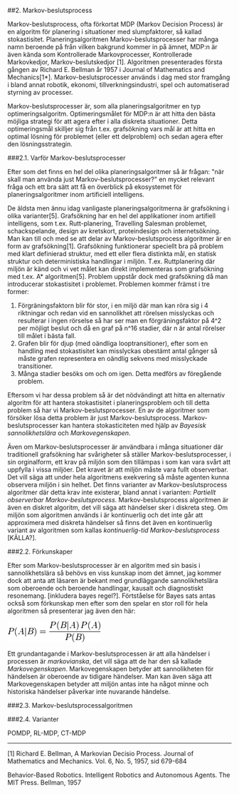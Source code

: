 ##2. Markov-beslutsprocess


Markov-beslutsprocess, ofta förkortat MDP (Markov Decision Process) är en algoritm för planering i situationer med slumpfaktorer, så kallad stokastisitet. Planeringsalgoritmen Markov-beslutsprocesser har många namn beroende på från vilken bakgrund kommer in på ämnet, MDP:n är även kända som Kontrollerade Markovprocesser, Kontrollerade Markovkedjor, Markov-beslutskedjor [1]. Algoritmen presenterades första gången av Richard E. Bellman år 1957 i Journal of Mathematics and Mechanics[1*]. Markov-beslutsprocesser används i dag med stor framgång i bland annat robotik, ekonomi, tillverkningsindustri, spel och automatiserad styrning av processer.

Markov-beslutsprocesser är, som alla planeringsalgoritmer en typ optimeringsalgoritm. Optimeringsmålet för MDP:n är att hitta den bästa möjliga strategi för att agera efter i alla diskreta situationer. Detta optimeringsmål skilljer sig från t.ex. grafsökning vars mål är att hitta en optimal lösning för problemet (eller ett delproblem) och sedan agera efter den lösningsstrategin.



###2.1. Varför Markov-beslutsprocesser

Efter som det finns en hel del olika planeringsalgoritmer så är frågan: "när skall man använda just Markov-beslutsprocesser?" en mycket relevant fråga och ett bra sätt att få en överblick på ekosystemet för planeringsalgoritmer inom artificiell intelligens.

De äldsta men ännu idag vanligaste planeringsalgoritmerna är grafsökning i olika varianter[5]. Grafsökning har en hel del applikationer inom artifiell intelligens, som t.ex. Rutt-planering, Travelling Salesman problemet, schackspelande, design av kretskort, proteindesign och internetsökning. Man kan till och med se att delar av Markov-beslutsprocess algoritmer är en form av grafsökning[1]. Grafsökning funktionerar speciellt bra på problem med klart definierad struktur, med ett eller flera distinkta mål, en statisk struktur och deterministiska handlingar i miljön. T.ex. Ruttplanering där miljön är känd och vi vet målet kan direkt implementeras som grafsökning med t.ex. A* algoritmen[5]. Problem uppstår dock med grafsökning då man introducerar stokastisitet i problemet. Problemen kommer främst i tre former: 

1.   Förgräningsfaktorn blir för stor, i en miljö där man kan röra sig i 4 riktningar och redan vid en sannolikhet att rörelsen misslyckas och resulterar i ingen rörselse så har ser man en förgräningsfaktor på 4^2 per möjligt beslut och då en graf på n^16 stadier, där n är antal rörelser till målet i bästa fall.
2.  Grafen blir för djup (med oändliga looptransitioner), efter som en handling med stokastisitet kan misslyckas obestämt antal gånger så måste grafen representera en oändlig sekvens med misslyckade transitioner.
3.  Många stadier besöks om och om igen. Detta medförs av föregående problem.


Eftersom vi har dessa problem så är det nödvändingt att hitta en alternativ algoritm för att hantera stokastisitet i planeringsproblem och till detta problem så har vi Markov-beslutsprocesser. En av de algoritmer som försöker lösa detta problem är just Markov-beslutsprocess. Markov-beslutsprocesser kan hantera stokasticiteten med hjälp av *Bayesisk sannolikhetslära* och *Markovegenskapen*.


Även om Markov-beslutsprocesser är användbara i många situationer där traditionell grafsökning har svårigheter så ställer Markov-beslutsprocesser, i sin orginalform, ett krav på miljön som den tillämpas i som kan vara svårt att uppfylla i vissa miljöer. Det kravet är att miljön måste vara fullt observerbar. Det vill säga att under hela algoritmens exekvering så måste agenten kunna observera miljön i sin helhet. Det finns varianter av Markov-beslutsprocess algoritmer där detta krav inte existerar, bland annat i varianten: *Partiellt observerbar Markov-beslutsprocess*. Markov-beslutsprocess algoritmen är även en diskret algoritm, det vill säga att händelser sker i diskreta steg. Om miljön som algoritmen används i är kontinuerlig och det inte går att approximera med diskreta händelser så finns det även en kontinuerlig variant av algoritmen som kallas *kontinuerlig-tid Markov-beslutsprocess* [KÄLLA?].


###2.2. Förkunskaper

Efter som Markov-beslutsprocesser är en algoritm med sin basis i sannolikhetslära så behövs en viss kunskap inom det ämnet, jag kommer dock att anta att läsaren är bekant med grundläggande sannolikhetslära som oberoende och beroende handlingar, kausalt och diagnostiskt resonemang. [inkludera bayes regel?]. Förtståelse för Bayes sats antas också som förkunskap men efter som den spelar en stor roll för hela algoritmen så presenterar jag även den här:

![Bayes Sats](//github.com/KarlHerler/Kandidatavhandling/raw/0ae37fc368f915d7d7e5aaa08c9cdcf71c8a0083/assets/bayes_sats.png)


Ett grundantagande i Markov-beslutsprocessen är att alla händelser i processen är *markovianska*, det vill säga att de har den så kallade *Markovegenskapen*. Markovegenskapen betyder att sannolikheten för händelsen är oberoende av tidigare händelser. Man kan även säga att Markovegenskapen betyder att miljön antas inte ha något minne och historiska händelser påverkar inte nuvarande händelse.


###2.3. Markov-beslutsprocessalgoritmen




###2.4. Varianter

POMDP, RL-MDP, CT-MDP















---

[1] Richard E. Bellman, A Markovian Decisio Process. Journal of Mathematics and Mechanics. Vol. 6, No. 5, 1957, sid 679-684

Behavior-Based Robotics. Intelligent Robotics and Autonomous Agents. The MIT Press. Bellman, 1957